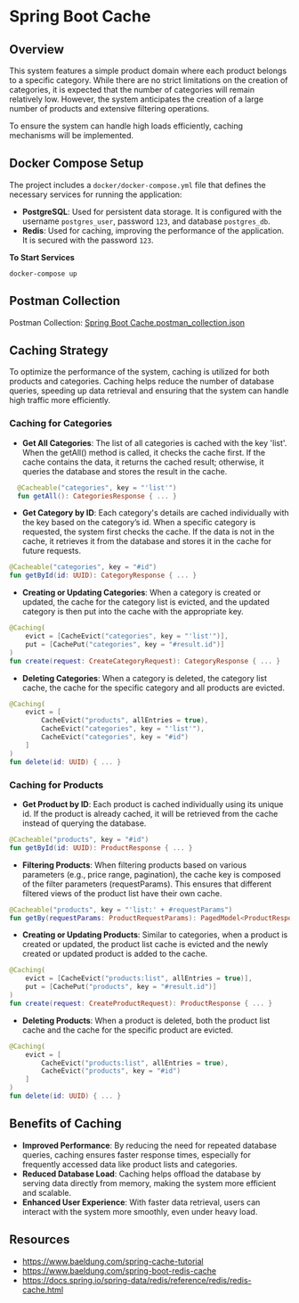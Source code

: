# Spring Boot Cache

## Overview
This system features a simple product domain where each product belongs to a specific category. 
While there are no strict limitations on the creation of categories, it is expected that the number of categories will remain relatively low. 
However, the system anticipates the creation of a large number of products and extensive filtering operations.

To ensure the system can handle high loads efficiently, caching mechanisms will be implemented.

## Docker Compose Setup
The project includes a `docker/docker-compose.yml` file that defines the necessary services for running the application:
* **PostgreSQL**: Used for persistent data storage. It is configured with the username `postgres_user`, password `123`, and database `postgres_db`.
* **Redis**: Used for caching, improving the performance of the application. It is secured with the password `123`.

**To Start Services**
```shell
docker-compose up
```

## Postman Collection
Postman Collection: [Spring Boot Cache.postman_collection.json](postman/Spring%20Boot%20Cache.postman_collection.json)

## Caching Strategy
To optimize the performance of the system, caching is utilized for both products and categories. 
Caching helps reduce the number of database queries, speeding up data retrieval and ensuring that the system can handle high traffic more efficiently.

### Caching for Categories
* **Get All Categories**: The list of all categories is cached with the key 'list'. 
When the getAll() method is called, it checks the cache first. 
If the cache contains the data, it returns the cached result; otherwise, it queries the database and stores the result in the cache.

```kotlin
  @Cacheable("categories", key = "'list'")
  fun getAll(): CategoriesResponse { ... }
```

* **Get Category by ID**: Each category's details are cached individually with the key based on the category’s id. 
When a specific category is requested, the system first checks the cache. 
If the data is not in the cache, it retrieves it from the database and stores it in the cache for future requests.

```kotlin
@Cacheable("categories", key = "#id")
fun getById(id: UUID): CategoryResponse { ... }
```

* **Creating or Updating Categories**: When a category is created or updated, the cache for the category list is evicted, 
and the updated category is then put into the cache with the appropriate key.

```kotlin
@Caching(
    evict = [CacheEvict("categories", key = "'list'")],
    put = [CachePut("categories", key = "#result.id")]
)
fun create(request: CreateCategoryRequest): CategoryResponse { ... }
```

* **Deleting Categories**: When a category is deleted, the category list cache, the cache for the specific category and all products are evicted.

```kotlin
@Caching(
    evict = [
        CacheEvict("products", allEntries = true),
        CacheEvict("categories", key = "'list'"),
        CacheEvict("categories", key = "#id")
    ]
)
fun delete(id: UUID) { ... }
```

### Caching for Products
* **Get Product by ID**: Each product is cached individually using its unique id. 
If the product is already cached, it will be retrieved from the cache instead of querying the database.

```kotlin
@Cacheable("products", key = "#id")
fun getById(id: UUID): ProductResponse { ... }
```

* **Filtering Products**: When filtering products based on various parameters (e.g., price range, pagination), 
the cache key is composed of the filter parameters (requestParams). This ensures that different filtered views of the product list have their own cache.

```kotlin
@Cacheable("products", key = "'list:' + #requestParams")
fun getBy(requestParams: ProductRequestParams): PagedModel<ProductResponse> { ... }
```

* **Creating or Updating Products**: Similar to categories, when a product is created or updated, 
the product list cache is evicted and the newly created or updated product is added to the cache.

```kotlin
@Caching(
    evict = [CacheEvict("products:list", allEntries = true)],
    put = [CachePut("products", key = "#result.id")]
)
fun create(request: CreateProductRequest): ProductResponse { ... }
```

* **Deleting Products**: When a product is deleted, both the product list cache and the cache for the specific product are evicted.

```kotlin
@Caching(
    evict = [
        CacheEvict("products:list", allEntries = true),
        CacheEvict("products", key = "#id")
    ]
)
fun delete(id: UUID) { ... }
```

## Benefits of Caching
* **Improved Performance**: By reducing the need for repeated database queries, caching ensures faster response times, 
especially for frequently accessed data like product lists and categories.
* **Reduced Database Load**: Caching helps offload the database by serving data directly from memory, making the system more efficient and scalable.
* **Enhanced User Experience**: With faster data retrieval, users can interact with the system more smoothly, even under heavy load.

## Resources
* https://www.baeldung.com/spring-cache-tutorial
* https://www.baeldung.com/spring-boot-redis-cache
* https://docs.spring.io/spring-data/redis/reference/redis/redis-cache.html